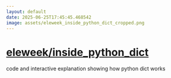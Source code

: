 ```yaml
---
layout: default
date: 2025-06-25T17:45:45.468542
image: assets/eleweek_inside_python_dict_cropped.png
---
```


# [eleweek/inside_python_dict](https://github.com/eleweek/inside_python_dict)

code and interactive explanation showing how python dict works
